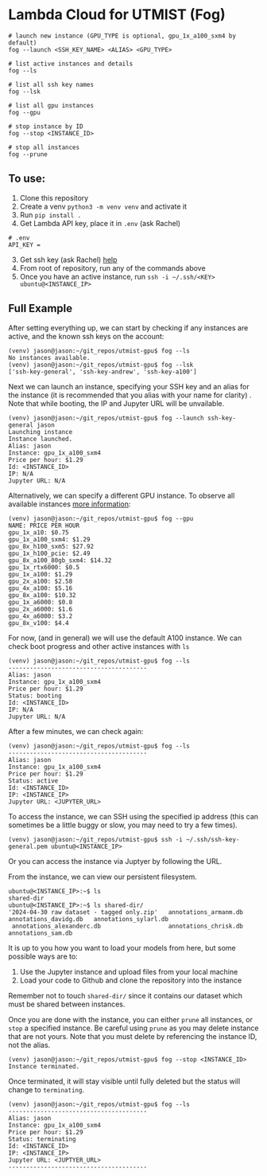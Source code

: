 # Lambda Cloud for UTMIST (Fog)

```
# launch new instance (GPU_TYPE is optional, gpu_1x_a100_sxm4 by default)
fog --launch <SSH_KEY_NAME> <ALIAS> <GPU_TYPE>

# list active instances and details
fog --ls

# list all ssh key names
fog --lsk

# list all gpu instances
fog --gpu

# stop instance by ID
fog --stop <INSTANCE_ID>

# stop all instances
fog --prune
```
## To use:
1. Clone this repository
2. Create a venv `python3 -m venv venv` and activate it
3. Run `pip install .`
4. Get Lambda API key, place it in `.env` (ask Rachel)
```
# .env
API_KEY =
```
3. Get ssh key (ask Rachel) [help](https://lambdalabs.com/blog/getting-started-with-lambda-cloud-gpu-instances)
4. From root of repository, run any of the commands above
5. Once you have an active instance, run `ssh -i ~/.ssh/<KEY> ubuntu@<INSTANCE_IP>`

## Full Example

After setting everything up, we can start by checking if any instances are active, and the known ssh keys on the account:
```
(venv) jason@jason:~/git_repos/utmist-gpu$ fog --ls
No instances available.
(venv) jason@jason:~/git_repos/utmist-gpu$ fog --lsk
['ssh-key-general', 'ssh-key-andrew', 'ssh-key-a100']
```

Next we can launch an instance, specifying your SSH key and an alias for the instance (it is recommended that you alias with your name for clarity) . Note that while booting, the IP and Jupyter URL will be unvailable.
```
(venv) jason@jason:~/git_repos/utmist-gpu$ fog --launch ssh-key-general jason
Launching instance
Instance launched.
Alias: jason
Instance: gpu_1x_a100_sxm4
Price per hour: $1.29
Id: <INSTANCE_ID>
IP: N/A
Jupyter URL: N/A
```

Alternatively, we can specify a different GPU instance. To observe all available instances [more information](https://lambdalabs.com/service/gpu-cloud):

```
(venv) jason@jason:~/git_repos/utmist-gpu$ fog --gpu
NAME: PRICE PER HOUR
gpu_1x_a10: $0.75
gpu_1x_a100_sxm4: $1.29
gpu_8x_h100_sxm5: $27.92
gpu_1x_h100_pcie: $2.49
gpu_8x_a100_80gb_sxm4: $14.32
gpu_1x_rtx6000: $0.5
gpu_1x_a100: $1.29
gpu_2x_a100: $2.58
gpu_4x_a100: $5.16
gpu_8x_a100: $10.32
gpu_1x_a6000: $0.8
gpu_2x_a6000: $1.6
gpu_4x_a6000: $3.2
gpu_8x_v100: $4.4
```

For now, (and in general) we will use the default A100 instance. We can check boot progress and other active instances with `ls`
```
(venv) jason@jason:~/git_repos/utmist-gpu$ fog --ls
---------------------------------------
Alias: jason
Instance: gpu_1x_a100_sxm4
Price per hour: $1.29
Status: booting
Id: <INSTANCE_ID>
IP: N/A
Jupyter URL: N/A
```

After a few minutes, we can check again:
```
(venv) jason@jason:~/git_repos/utmist-gpu$ fog --ls
---------------------------------------
Alias: jason
Instance: gpu_1x_a100_sxm4
Price per hour: $1.29
Status: active
Id: <INSTANCE_ID>
IP: <INSTANCE_IP>
Jupyter URL: <JUPYTER_URL>
```

To access the instance, we can SSH using the specified ip address (this can sometimes be a little buggy or slow, you may need to try a few times).
```
(venv) jason@jason:~/git_repos/utmist-gpu$ ssh -i ~/.ssh/ssh-key-general.pem ubuntu@<INSTANCE_IP>
```
Or you can access the instance via Juptyer by following the URL.

From the instance, we can view our persistent filesystem.
```
ubuntu@<INSTANCE_IP>:~$ ls
shared-dir
ubuntu@<INSTANCE_IP>:~$ ls shared-dir/
'2024-04-30 raw dataset - tagged only.zip'   annotations_armanm.db   annotations_davidg.db   annotations_sylarl.db
 annotations_alexanderc.db                   annotations_chrisk.db   annotations_sam.db
```

It is up to you how you want to load your models from here, but some possible ways are to:
1. Use the Jupyter instance and upload files from your local machine
2. Load your code to Github and clone the repository into the instance

Remember not to touch `shared-dir/` since it contains our dataset which must be shared between instances.

Once you are done with the instance, you can either `prune` all instances, or `stop` a specified instance. Be careful using `prune` as you may delete instance that are not yours. Note that you must delete by referencing the instance ID, not the alias.
```
(venv) jason@jason:~/git_repos/utmist-gpu$ fog --stop <INSTANCE_ID>
Instance terminated.
```

Once terminated, it will stay visible until fully deleted but the status will change to `terminating`. 
```
(venv) jason@jason:~/git_repos/utmist-gpu$ fog --ls
---------------------------------------
Alias: jason
Instance: gpu_1x_a100_sxm4
Price per hour: $1.29
Status: terminating
Id: <INSTANCE_ID>
IP: <INSTANCE_IP>
Jupyter URL: <JUPTYER_URL>
---------------------------------------
```
